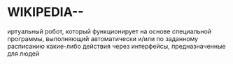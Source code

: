 # WIKIPEDIA--
иртуальный робот, который функционирует на основе специальной программы, выполняющий автоматически и/или по заданному расписанию какие-либо действия через интерфейсы, предназначенные для людей
